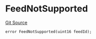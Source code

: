 # FeedNotSupported

[Git Source](https://github.com/Eoracle/target-contracts/blob/8a773595146b344dc5abd94aaf5ddfa445eed3c5/src/interfaces/Errors.sol)

```solidity
error FeedNotSupported(uint16 feedId);
```

